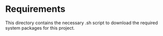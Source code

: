 # Requirements

This directory contains the necessary .sh script to download the required system packages for this project.
